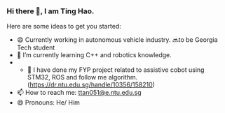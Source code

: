 ### Hi there 👋, I am Ting Hao.

Here are some ideas to get you started:
- 😄 Currently working in autonomous vehicle industry. 🔜to be Georgia Tech student
- 🌱 I’m currently learning C++ and robotics knowledge.
- - 🔭 I have done my FYP project related to assistive cobot using STM32, ROS and follow me algorithm. (https://dr.ntu.edu.sg/handle/10356/158210)
- 📫 How to reach me: ttan051@e.ntu.edu.sg
- 😄 Pronouns: He/ Him

